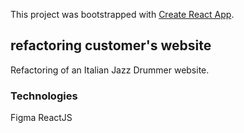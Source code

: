 This project was bootstrapped with [Create React App](https://github.com/facebook/create-react-app).

## refactoring customer's website

Refactoring of an Italian Jazz Drummer website.

### Technologies

Figma 
ReactJS


